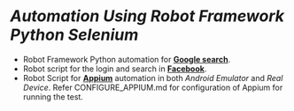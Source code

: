# *Automation Using Robot Framework Python Selenium*
* Robot Framework Python automation for [**Google search**](https://www.google.com/).
* Robot script for the login and search in [**Facebook**](https://www.facebook.com/).
* Robot Script for [**Appium**](http://appium.io/) automation in both _Android Emulator_ and _Real Device_. Refer CONFIGURE_APPIUM.md for configuration of Appium for running the test.

